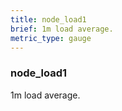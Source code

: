 ```yaml
---
title: node_load1
brief: 1m load average.
metric_type: gauge
---
```

### node_load1

1m load average.
